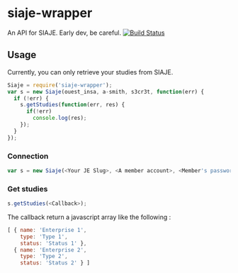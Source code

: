 siaje-wrapper
=============

An API for SIAJE. Early dev, be careful.
[![Build Status](https://travis-ci.org/ouest-insa/siaje-wrapper.svg)](https://travis-ci.org/ouest-insa/siaje-wrapper)

Usage
-----

Currently, you can only retrieve your studies from SIAJE.

```javascript
Siaje = require('siaje-wrapper');
var s = new Siaje(ouest_insa, a-smith, s3cr3t, function(err) {
  if (!err) {
    s.getStudies(function(err, res) {
      if(!err)
        console.log(res);
    });
  }
});
```

### Connection

```javascript
var s = new Siaje(<Your JE Slug>, <A member account>, <Member's password>, <Callback>);
```

### Get studies

```javascript
s.getStudies(<Callback>);
```
The callback return a javascript array like the following : 

```javascript
[ { name: 'Enterprise 1',
    type: 'Type 1',
    status: 'Status 1' },
  { name: 'Enterprise 2',
    type: 'Type 2',
    status: 'Status 2' } ]

```
